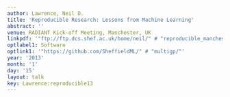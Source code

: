 ```yaml
---
author: Lawrence, Neil D.
title: 'Reproducible Research: Lessons from Machine Learning'
abstract: ''
venue: RADIANT Kick-off Meeting, Manchester, UK
linkpdf: '"ftp://ftp.dcs.shef.ac.uk/home/neil/" # "reproducible_manchester13.pdf"'
optlabel1: Software
optlink1: '"https://github.com/SheffieldML/" # "multigp/"'
year: '2013'
month: '1'
day: '15'
layout: talk
key: Lawrence:reproducible13
---
```

